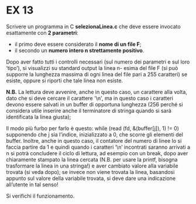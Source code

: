 # EX 13
Scrivere un programma in C **selezionaLinea.c** che deve essere invocato esattamente con **2 parametri**:
- il primo deve essere considerato il **nome di un file F**;
- il secondo un **numero intero n strettamente positivo**.

Dopo aver fatto tutti i controlli necessari (sul numero dei parametri e sul loro ‘tipo’), si visualizzi su standard output la linea n-
esima del file F (si può supporre la lunghezza massima di ogni linea del file pari a 255 caratteri) se esiste, oppure si
riporti che tale linea non esiste.

**N.B.** La lettura deve avvenire, anche in questo caso, un carattere alla volta, dato che si deve cercare il carattere '\n',
ma in questo caso i caratteri devono essere salvati in un buffer di opportuna lunghezza (256 perché si considera utile
inserire anche il terminatore di stringa quando si sarà identificata la linea giusta); 

Il modo più furbo per farlo è questo:
while (read (fd, &(buffer[j]), 1) != 0) supponendo che j sia l’indice, inizializzato a 0, che scorre
gli elementi del buffer. Inoltre, anche in questo caso, il contatore del numero di linee lo si faccia partire da 1 e quindi
quando i caratteri ‘\n’ incontrati saranno arrivati a n si potrà concludere il ciclo di lettura, ad esempio con un break,
dopo aver chiaramente stampato la linea cercata (N.B. per usare la printf, bisogna trasformare la linea in una stringa!)
e aver cambiato valore alla variabile trovata (si veda dopo); se invece non viene trovata la linea, basandosi
appunto sul valore della variabile trovata, si deve dare una indicazione all’utente in tal senso! 

Si verifichi il funzionamento.
